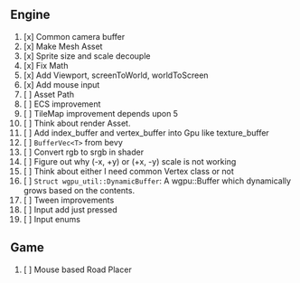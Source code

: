 ## Engine
1. [x] Common camera buffer
2. [x] Make Mesh Asset
3. [x] Sprite size and scale decouple
4. [x] Fix Math
5. [x] Add Viewport, screenToWorld, worldToScreen 
6.  [x] Add mouse input
7. [ ] Asset Path 
8. [ ] ECS improvement
9. [ ] TileMap improvement depends upon 5
10. [ ] Think about render Asset. 
11. [ ] Add index_buffer and vertex_buffer into Gpu like texture_buffer
12. [ ] `BufferVec<T>` from bevy
13. [ ] Convert rgb to srgb in shader
14. [ ] Figure out why (-x, +y) or (+x, -y) scale is not working
15. [ ] Think about either I need common Vertex class or not
16. [ ] `Struct wgpu_util::DynamicBuffer`: A wgpu::Buffer which dynamically grows based on the contents.
17. [ ] Tween improvements
18. [ ] Input add just pressed
19. [ ] Input enums


## Game
1. [ ] Mouse based Road Placer